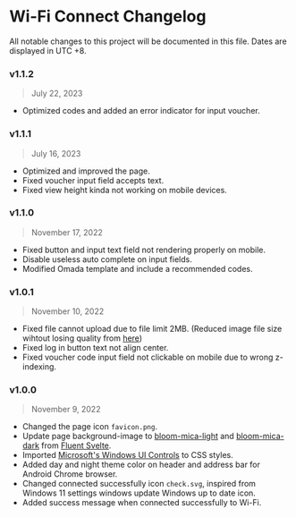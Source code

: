 # Wi-Fi Connect Changelog
All notable changes to this project will be documented in this file. Dates are displayed in UTC +8.

### v1.1.2
> July 22, 2023
- Optimized codes and added an error indicator for input voucher.

### v1.1.1
> July 16, 2023
- Optimized and improved the page.
- Fixed voucher input field accepts text.
- Fixed view height kinda not working on mobile devices.

### v1.1.0
> November 17, 2022
- Fixed button and input text field not rendering properly on mobile.
- Disable useless auto complete on input fields.
- Modified Omada template and include a recommended codes.


### v1.0.1
> November 10, 2022
- Fixed file cannot upload due to file limit 2MB. (Reduced image file size wihtout losing quality from [here](https://www.imagesmaller.com/))
- Fixed log in button text not align center.
- Fixed voucher code input field not clickable on mobile due to wrong z-indexing.


### v1.0.0
> November 9, 2022
- Changed the page icon `favicon.png`.
- Update page background-image to [bloom-mica-light](https://fluent-svelte.vercel.app/bloom-mica-light.png) and [bloom-mica-dark](https://fluent-svelte.vercel.app/bloom-mica-dark.png) from [Fluent Svelte](https://github.com/Tropix126/fluent-svelte).
- Imported [Microsoft's Windows UI Controls](https://github.com/microsoft/microsoft-ui-xaml/) to CSS styles.
- Added day and night theme color on header and address bar for Android Chrome browser.
- Changed connected successfully icon `check.svg`, inspired from Windows 11 settings windows update Windows up to date icon.
- Added success message when connected successfully to Wi-Fi.